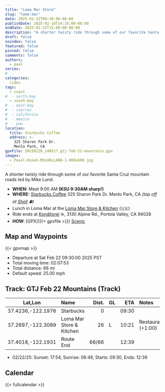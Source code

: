 ```yaml
---
title: "Loma Mar Store"
slug: "loma-mar"
date: 2025-02-22T09:30:00-08:00
publishDate: 2025-02-18T14:16:00-08:00
endDate: 2025-02-22T15:00:00-08:00
description: "A shorter twisty ride through some of our favorite Santa Cruz mountain roads."
draft: false
noindex: false
featured: false
pinned: false
comments: false
authors:
  - paul
series:
#  -
categories:
  rides
tags:
  - coast
#  - north-bay
  - south-bay
#  - east-bay
#  - sierras
#  - california
#  - mexico
#  - pnw
location:
  title: Starbucks Coffee
  address: >-
    325 Sharon Park Dr.
    Menlo Park, CA
gpxFile: 20250220_140517_gtj-feb-22-mountains.gpx
images:
  - Pavel-Kosek-MULHOLLAND-1-900x600.jpg
---
```

A shorter twisty ride through some of our favorite Santa Cruz mountain roads
led by Mike Lund.
<!--more-->

* **WHEN:** Meet 9:00 AM **(KSU 9:30AM sharp!)**
* **WHERE:** [Starbucks Coffee](https://maps.app.goo.gl/FwmYxLXhgCBdZUHT7)
   325 Sharon Park Dr.
   Menlo Park, CA
   *(top off at [Shell](https://maps.app.goo.gl/Qj3Rq27i7MFmqFWf7) :fuelpump:)*
* Lunch in Loma Mar at the
  [Loma Mar Store & Kitchen](https://maps.app.goo.gl/vZrp5cK7qPC42ADj8) (:us:)
* Ride ends at [Konditorei](https://maps.app.goo.gl/d4pQpn8omQe35jiN6) :coffee:,
  3130 Alpine Rd., Portola Valley, CA 94028
* **HOW:**
  [GPX]({{< gpxfile >}})
  [Scenic](https://scenicapp.space/route/jQxEmadp)

## Map and Waypoints

{{< gpxmap >}}

* Departure at Sat Feb 22 09:30:00 2025 PST
* Total moving time: 02:07:53
* Total distance: 66 mi
* Default speed: 25.00 mph

## Track: GTJ Feb 22 Mountains (Track)

|        Lat,Lon       | Name                           |   Dist. | GL |  ETA  | Notes
| :------------------: | :----------------------------- | ------: | -- | ----: | :----
|    37.4236,-122.1976 | Starbucks                      |       0 |    | 09:30
|    37.2697,-122.3089 | Loma Mar Store & Kitchen       |      26 |  L | 10:21 | Restaurant (+1:00)
|    37.4018,-122.1931 | Route End                      |   66/66 |    | 12:39

* 02/22/25: Sunset: 17:54, Sunrise: 06:49, Starts: 09:30, Ends: 12:39

## Calendar

{{< fullcalendar >}}
